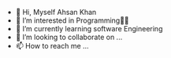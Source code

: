 - 👋 Hi, Myself Ahsan Khan
- 👀 I’m interested in Programming👨‍💻
- 🌱 I’m currently learning software Engineering
- 💞️ I’m looking to collaborate on ...
- 📫 How to reach me ...

<!---
Ahsan khan is a ✨ special ✨ repository because its `README.md` (this file) appears on your GitHub profile.
You can click the Preview link to take a look at your changes.
--->
